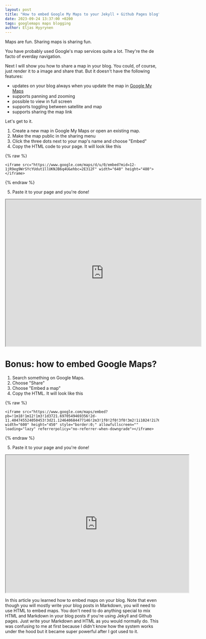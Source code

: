 ```yaml
---
layout: post
title: "How to embed Google My Maps to your Jekyll + Github Pages blog"
date: 2023-09-24 13:37:00 +0200
tags: googlemaps maps blogging
author: Eljas Hyyrynen
---
```


Maps are fun.
Sharing maps is sharing fun.

You have probably used Google's map services quite a lot.
They're the de facto of everday navigation.

Next I will show you how to share a map in your blog.
You could, of course, just render it to a image and share that.
But it doesn't have the following features:
- updates on your blog always when you update the map in [Google My Maps](https://www.google.com/maps/d/)
- supports panning and zooming
- possible to view in full screen
- supports toggling between satellite and map
- supports sharing the map link

Let's get to it.

1. Create a new map in Google My Maps or open an existing map.
2. Make the map public in the sharing menu
3. Click the three dots next to your map's name and choose "Embed"
4. Copy the HTML code to your page. It will look like this


{% raw %}
```
<iframe src="https://www.google.com/maps/d/u/0/embed?mid=12-1jR9eg9WrSYcYUdut1llUKNJB6q4U&ehbc=2E312F" width="640" height="480"></iframe>
```
{% endraw %}

5. Paste it to your page and you're done!

<iframe src="https://www.google.com/maps/d/u/0/embed?mid=12-1jR9eg9WrSYcYUdut1llUKNJB6q4U&ehbc=2E312F" width="640" height="480"></iframe>

# Bonus: how to embed Google Maps?

1. Search something on Google Maps.
2. Choose "Share"
3. Choose "Embed a map"
4. Copy the HTML. It will look like this

{% raw %}
```
<iframe src="https://www.google.com/maps/embed?pb=!1m18!1m12!1m3!1d3721.6970549469356!2d-11.404745524050453!3d21.124640684477146!2m3!1f0!2f0!3f0!3m2!1i1024!2i768!4f13.1!3m3!1m2!1s0xe811f822dce98ed%3A0x2165fb02a4108c6f!2sEye%20Of%20The%20Sahara!5e0!3m2!1sfi!2sfi!4v1695557376858!5m2!1sfi!2sfi" width="600" height="450" style="border:0;" allowfullscreen="" loading="lazy" referrerpolicy="no-referrer-when-downgrade"></iframe>
```
{% endraw %}

5. Paste it to your page and you're done!

<iframe src="https://www.google.com/maps/embed?pb=!1m18!1m12!1m3!1d3721.6970549469356!2d-11.404745524050453!3d21.124640684477146!2m3!1f0!2f0!3f0!3m2!1i1024!2i768!4f13.1!3m3!1m2!1s0xe811f822dce98ed%3A0x2165fb02a4108c6f!2sEye%20Of%20The%20Sahara!5e0!3m2!1sfi!2sfi!4v1695557376858!5m2!1sfi!2sfi" width="600" height="450"></iframe>

In this article you learned how to embed maps on your blog.
Note that even though you will mostly write your blog posts in Markdown, you will need to use HTML to embed maps.
You don't need to do anything special to mix HTML and Markdown in your blog posts if you're using Jekyll and Github pages.
Just write your Markdown and HTML as you would normally do.
This was confusing to me at first because I didn't know how the system works under the hood but it became super powerful after I got used to it.